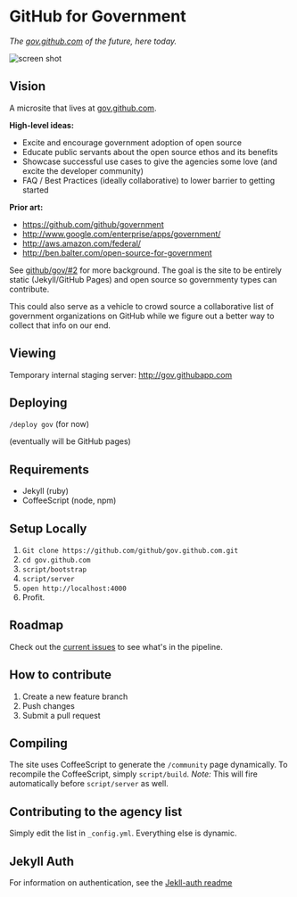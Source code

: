 # GitHub for Government

*The [gov.github.com](http://gov.github.com) of the future, here today.*

![screen shot](https://f.cloud.github.com/assets/282759/763520/5aac2382-e7ff-11e2-9f22-69755fedd5c8.png)

## Vision

A microsite that lives at [gov.github.com](http://gov.github.com).

**High-level ideas:**

* Excite and encourage government adoption of open source
* Educate public servants about the open source ethos and its benefits
* Showcase successful use cases to give the agencies some love (and excite the developer community)
* FAQ / Best Practices (ideally collaborative) to lower barrier to getting started

**Prior art:**

* https://github.com/github/government
* http://www.google.com/enterprise/apps/government/
* http://aws.amazon.com/federal/
* http://ben.balter.com/open-source-for-government

See [github/gov/#2](https://github.com/github/gov/issues/2) for more background. The goal is the site to be entirely static (Jekyll/GitHub Pages) and open source so governmenty types can contribute.

This could also serve as a vehicle to crowd source a collaborative list of government organizations on GitHub while we figure out a better way to collect that info on our end.

## Viewing

Temporary internal staging server: http://gov.githubapp.com

## Deploying 

`/deploy gov` (for now)

(eventually will be GitHub pages)

## Requirements

* Jekyll (ruby)
* CoffeeScript (node, npm)

## Setup Locally

1. `Git clone https://github.com/github/gov.github.com.git`
2. `cd gov.github.com`
3. `script/bootstrap`
4. `script/server`
5. `open http://localhost:4000`
6. Profit.

## Roadmap

Check out the [current issues](https://github.com/github/gov.github.com/issues) to see what's in the pipeline.

## How to contribute

1. Create a new feature branch
2. Push changes
3. Submit a pull request

## Compiling

The site uses CoffeeScript to generate the `/community` page dynamically. To recompile the CoffeeScript, simply `script/build`. *Note:* This will fire automatically before `script/server` as well. 

## Contributing to the agency list

Simply edit the list in `_config.yml`. Everything else is dynamic.

## Jekyll Auth

For information on authentication, see the [Jekll-auth readme](https://github.com/benbalter/jekyll-auth)

